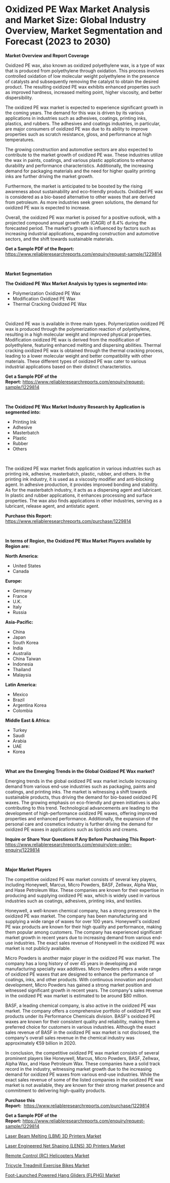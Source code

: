 <p><h1>Oxidized PE Wax Market Analysis and Market Size: Global Industry Overview, Market Segmentation and Forecast (2023 to 2030)</h1></p><p><strong>Market Overview and Report Coverage</strong></p>
<p><p>Oxidized PE wax, also known as oxidized polyethylene wax, is a type of wax that is produced from polyethylene through oxidation. This process involves controlled oxidation of low molecular weight polyethylene in the presence of catalysts and subsequently removing the catalyst to obtain the desired product. The resulting oxidized PE wax exhibits enhanced properties such as improved hardness, increased melting point, higher viscosity, and better dispersibility.</p><p>The oxidized PE wax market is expected to experience significant growth in the coming years. The demand for this wax is driven by its various applications in industries such as adhesives, coatings, printing inks, plastics, and rubbers. The adhesives and coatings industries, in particular, are major consumers of oxidized PE wax due to its ability to improve properties such as scratch resistance, gloss, and performance at high temperatures.</p><p>The growing construction and automotive sectors are also expected to contribute to the market growth of oxidized PE wax. These industries utilize the wax in paints, coatings, and various plastic applications to enhance durability and performance characteristics. Additionally, the increasing demand for packaging materials and the need for higher quality printing inks are further driving the market growth.</p><p>Furthermore, the market is anticipated to be boosted by the rising awareness about sustainability and eco-friendly products. Oxidized PE wax is considered as a bio-based alternative to other waxes that are derived from petroleum. As more industries seek green solutions, the demand for oxidized PE wax is expected to increase.</p><p>Overall, the oxidized PE wax market is poised for a positive outlook, with a projected compound annual growth rate (CAGR) of 8.4% during the forecasted period. The market's growth is influenced by factors such as increasing industrial applications, expanding construction and automotive sectors, and the shift towards sustainable materials.</p></p>
<p><strong>Get a Sample PDF of the Report:</strong> <a href="https://www.reliableresearchreports.com/enquiry/request-sample/1229814">https://www.reliableresearchreports.com/enquiry/request-sample/1229814</a></p>
<p>&nbsp;</p>
<p><strong>Market Segmentation</strong></p>
<p><strong>The Oxidized PE Wax Market Analysis by types is segmented into:</strong></p>
<p><ul><li>Polymerization Oxidized PE Wax</li><li>Modification Oxidized PE Wax</li><li>Thermal Cracking Oxidized PE Wax</li></ul></p>
<p>&nbsp;</p>
<p><p>Oxidized PE wax is available in three main types. Polymerization oxidized PE wax is produced through the polymerization reaction of polyethylene, resulting in a high molecular weight and improved physical properties. Modification oxidized PE wax is derived from the modification of polyethylene, featuring enhanced melting and dispersing abilities. Thermal cracking oxidized PE wax is obtained through the thermal cracking process, leading to a lower molecular weight and better compatibility with other materials. These different types of oxidized PE wax cater to various industrial applications based on their distinct characteristics.</p></p>
<p><strong>Get a Sample PDF of the Report:</strong>&nbsp;<a href="https://www.reliableresearchreports.com/enquiry/request-sample/1229814">https://www.reliableresearchreports.com/enquiry/request-sample/1229814</a></p>
<p>&nbsp;</p>
<p><strong>The Oxidized PE Wax Market Industry Research by Application is segmented into:</strong></p>
<p><ul><li>Printing Ink</li><li>Adhesive</li><li>Masterbatch</li><li>Plastic</li><li>Rubber</li><li>Others</li></ul></p>
<p>&nbsp;</p>
<p><p>The oxidized PE wax market finds application in various industries such as printing ink, adhesive, masterbatch, plastic, rubber, and others. In the printing ink industry, it is used as a viscosity modifier and anti-blocking agent. In adhesive production, it provides improved bonding and stability. As for the masterbatch industry, it acts as a dispersing agent and lubricant. In plastic and rubber applications, it enhances processing and surface properties. The wax also finds applications in other industries, serving as a lubricant, release agent, and antistatic agent.</p></p>
<p><strong>Purchase this Report:</strong>&nbsp; <a href="https://www.reliableresearchreports.com/purchase/1229814">https://www.reliableresearchreports.com/purchase/1229814</a></p>
<p>&nbsp;</p>
<p><strong>In terms of Region, the Oxidized PE Wax Market Players available by Region are:</strong></p>
<p>
    <p> <strong> North America: </strong>
        <ul>
            <li>United States</li>
            <li>Canada</li>
        </ul>
        </p> 
    <p> <strong> Europe: </strong>
        <ul>
            <li>Germany</li>
            <li>France</li>
            <li>U.K.</li>
            <li>Italy</li>
            <li>Russia</li>
        </ul>
        </p> 
    <p> <strong> Asia-Pacific: </strong>
        <ul>
            <li>China</li>
            <li>Japan</li>
            <li>South Korea</li>
            <li>India</li>
            <li>Australia</li>
            <li>China Taiwan</li>
            <li>Indonesia</li>
            <li>Thailand</li>
            <li>Malaysia</li>
        </ul>
        </p> 
    <p> <strong> Latin America: </strong>
        <ul>
            <li>Mexico</li>
            <li>Brazil</li>
            <li>Argentina Korea</li>
            <li>Colombia</li>
        </ul>
        </p> 
    <p> <strong> Middle East & Africa: </strong>
        <ul>
            <li>Turkey</li>
            <li>Saudi</li>
            <li>Arabia</li>
            <li>UAE</li>
            <li>Korea</li>
        </ul>
    </p>
    </p>
<p>&nbsp;</p>
<p><strong>What are the Emerging Trends in the Global Oxidized PE Wax market?</strong></p>
<p><p>Emerging trends in the global oxidized PE wax market include increasing demand from various end-use industries such as packaging, paints and coatings, and printing inks. The market is witnessing a shift towards sustainable products, thus driving the demand for bio-based oxidized PE waxes. The growing emphasis on eco-friendly and green initiatives is also contributing to this trend. Technological advancements are leading to the development of high-performance oxidized PE waxes, offering improved properties and enhanced performance. Additionally, the expansion of the personal care and cosmetics industry is further driving the demand for oxidized PE waxes in applications such as lipsticks and creams.</p></p>
<p><strong>Inquire or Share Your Questions If Any Before Purchasing This Report</strong>- <a href="https://www.reliableresearchreports.com/enquiry/pre-order-enquiry/1229814">https://www.reliableresearchreports.com/enquiry/pre-order-enquiry/1229814</a></p>
<p>&nbsp;</p>
<p><strong>Major Market Players</strong></p>
<p><p>The competitive oxidized PE wax market consists of several key players, including Honeywell, Marcus, Micro Powders, BASF, Zellwax, Alpha Wax, and Hase Petroleum Wax. These companies are known for their expertise in producing and supplying oxidized PE wax, which is widely used in various industries such as coatings, adhesives, printing inks, and textiles.</p><p>Honeywell, a well-known chemical company, has a strong presence in the oxidized PE wax market. The company has been manufacturing and supplying a wide range of waxes for over 100 years. Honeywell's oxidized PE wax products are known for their high quality and performance, making them popular among customers. The company has experienced significant market growth in recent years due to increasing demand from various end-use industries. The exact sales revenue of Honeywell in the oxidized PE wax market is not publicly available.</p><p>Micro Powders is another major player in the oxidized PE wax market. The company has a long history of over 45 years in developing and manufacturing specialty wax additives. Micro Powders offers a wide range of oxidized PE waxes that are designed to enhance the performance of coatings, inks, and other products. With continuous innovation and product development, Micro Powders has gained a strong market position and witnessed significant growth in recent years. The company's sales revenue in the oxidized PE wax market is estimated to be around $80 million.</p><p>BASF, a leading chemical company, is also active in the oxidized PE wax market. The company offers a comprehensive portfolio of oxidized PE wax products under its Performance Chemicals division. BASF's oxidized PE waxes are known for their consistent quality and reliability, making them a preferred choice for customers in various industries. Although the exact sales revenue of BASF in the oxidized PE wax market is not disclosed, the company's overall sales revenue in the chemical industry was approximately €59 billion in 2020.</p><p>In conclusion, the competitive oxidized PE wax market consists of several prominent players like Honeywell, Marcus, Micro Powders, BASF, Zellwax, Alpha Wax, and Hase Petroleum Wax. These companies have a solid track record in the industry, witnessing market growth due to the increasing demand for oxidized PE waxes from various end-use industries. While the exact sales revenue of some of the listed companies in the oxidized PE wax market is not available, they are known for their strong market presence and commitment to delivering high-quality products.</p></p>
<p><strong>Purchase this Report:</strong>&nbsp;&nbsp;<a href="https://www.reliableresearchreports.com/purchase/1229814">https://www.reliableresearchreports.com/purchase/1229814</a></p>
<p></p>
<p><strong>Get a Sample PDF of the Report:</strong>&nbsp;<a href="https://www.reliableresearchreports.com/enquiry/request-sample/1229814">https://www.reliableresearchreports.com/enquiry/request-sample/1229814</a></p>
<p><p><a href="https://medium.com/@enosstark1905/laser-beam-melting-lbm-3d-printers-market-furnishes-information-on-market-share-market-trends-7b3cb869b684">Laser Beam Melting (LBM) 3D Printers Market</a></p><p><a href="https://medium.com/@bartlakin/laser-engineered-net-shaping-lens-3d-printers-market-size-market-outlook-and-market-forecast-71cb4c0fde2a">Laser Engineered Net Shaping (LENS) 3D Printers Market</a></p><p><a href="https://medium.com/@raygrimes1999/remote-control-rc-helicopters-market-report-reveals-the-latest-trends-and-growth-opportunities-of-4d2545484e09">Remote Control (RC) Helicopters Market</a></p><p><a href="https://medium.com/@mayrussel1912/tricycle-treadmill-exercise-bikes-market-insight-market-trends-growth-forecasted-from-2023-to-29a72b60b699">Tricycle Treadmill Exercise Bikes Market</a></p><p><a href="https://medium.com/@mikebauch2013/foot-launched-powered-hang-gliders-flphg-market-analysis-its-cagr-market-segmentation-and-5b88d1ccbaf6">Foot-Launched Powered Hang Gliders (FLPHG) Market</a></p></p>